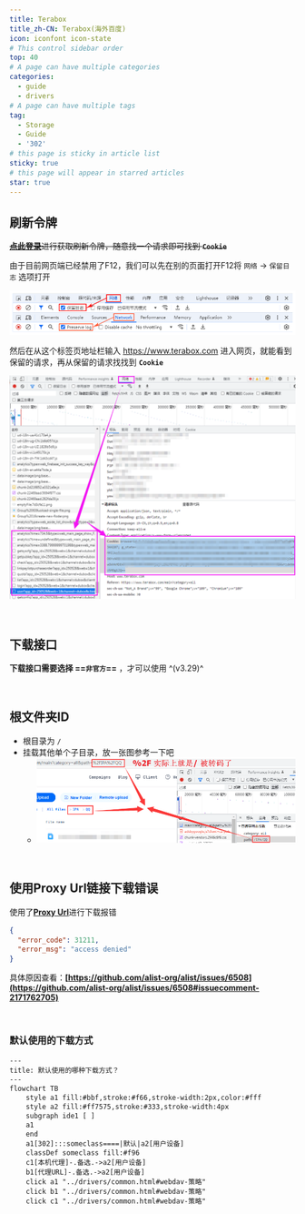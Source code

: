 ```yaml
---
title: Terabox
title_zh-CN: Terabox(海外百度)
icon: iconfont icon-state
# This control sidebar order
top: 40
# A page can have multiple categories
categories:
  - guide
  - drivers
# A page can have multiple tags
tag:
  - Storage
  - Guide
  - '302'
# this page is sticky in article list
sticky: true
# this page will appear in starred articles
star: true
---
```


## **刷新令牌**

~~[**点此登录**](https://www.terabox.com/)进行获取刷新令牌，随意找一个请求即可找到 **`Cookie`**~~

由于目前网页端已经禁用了F12，我们可以先在别的页面打开F12将 `网络` → `保留日志` 选项打开

<img src="/img/drivers/terabox/terabox_f12.png" alt="f12" style="zoom:150%;" /><br/>

然后在从这个标签页地址栏输入 https://www.terabox.com 进入网页，就能看到保留的请求，再从保留的请求找找到 **`Cookie`**

![terabox](/img/drivers/terabox/terabox_cookie.png)

<br/>

## **下载接口**

**下载接口需要选择 ==`非官方`==** ，才可以使用 ^(v3.29)^

<br/>

## **根文件夹ID**

- 根目录为 `/`
- 挂载其他单个子目录，放一张图参考一下吧
  - <img src="/img/drivers/terabox/terabox3.png" alt="Demo"/>

<br/>

## **使用Proxy Url链接下载错误**

使用了[**Proxy Url**](common.md#下载代理-url)进行下载报错

```json
{
  "error_code": 31211,
  "error_msg": "access denied"
}
```

具体原因查看：**[https://github.com/alist-org/alist/issues/6508](https://github.com/alist-org/alist/issues/6508#issuecomment-2171762705)**

<br/>

### **默认使用的下载方式**

```mermaid
---
title: 默认使用的哪种下载方式？
---
flowchart TB
    style a1 fill:#bbf,stroke:#f66,stroke-width:2px,color:#fff
    style a2 fill:#ff7575,stroke:#333,stroke-width:4px
    subgraph ide1 [ ]
    a1
    end
    a1[302]:::someclass====|默认|a2[用户设备]
    classDef someclass fill:#f96
    c1[本机代理]-.备选.->a2[用户设备]
    b1[代理URL]-.备选.->a2[用户设备]
    click a1 "../drivers/common.html#webdav-策略"
    click b1 "../drivers/common.html#webdav-策略"
    click c1 "../drivers/common.html#webdav-策略"
```
